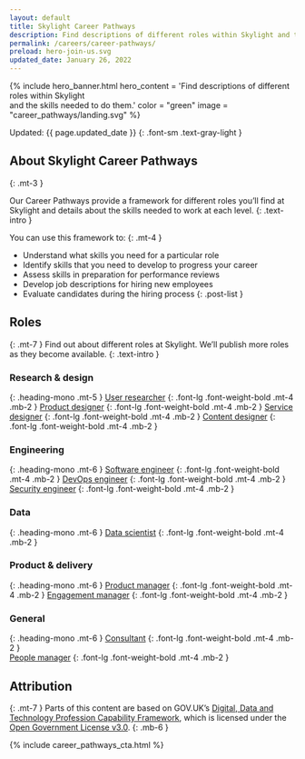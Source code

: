 ```yaml
---
layout: default
title: Skylight Career Pathways
description: Find descriptions of different roles within Skylight and the skills needed to do them.
permalink: /careers/career-pathways/
preload: hero-join-us.svg
updated_date: January 26, 2022
---
```


{% include hero_banner.html
  hero_content = 'Find descriptions of different roles within Skylight <br class="linebreak">and the skills needed to do them.'
  color = "green"
  image = "career_pathways/landing.svg"
%}

<div class="maxw-prose grid-container text">
  <div class="text prose" id="" markdown="1">
Updated: {{ page.updated_date }}
{: .font-sm .text-gray-light }

## About Skylight Career Pathways
{: .mt-3 }

Our Career Pathways provide a framework for different roles you’ll find at Skylight and details about the skills needed to work at each level.
{: .text-intro }

You can use this framework to:
{: .mt-4 }

- Understand what skills you need for a particular role
- Identify skills that you need to develop to progress your career
- Assess skills in preparation for performance reviews
- Develop job descriptions for hiring new employees
- Evaluate candidates during the hiring process
{: .post-list }

## Roles
{: .mt-7 }
Find out about different roles at Skylight. We’ll publish more roles as they become available.
{: .text-intro }

### Research & design
{: .heading-mono .mt-5 }
[User researcher](/careers/career-pathways/user-researcher/)
{: .font-lg .font-weight-bold .mt-4 .mb-2 }
[Product designer](/careers/career-pathways/product-designer/)
{: .font-lg .font-weight-bold .mt-4 .mb-2 }
[Service designer](/careers/career-pathways/service-designer/)
{: .font-lg .font-weight-bold .mt-4 .mb-2 }
[Content designer](/careers/career-pathways/content-designer/)
{: .font-lg .font-weight-bold .mt-4 .mb-2 }

### Engineering
{: .heading-mono .mt-6 }
[Software engineer](/careers/career-pathways/software-engineer/)
{: .font-lg .font-weight-bold .mt-4 .mb-2 }
[DevOps engineer](/careers/career-pathways/devops-engineer/)
{: .font-lg .font-weight-bold .mt-4 .mb-2 }
[Security engineer](/careers/career-pathways/security-engineer/)
{: .font-lg .font-weight-bold .mt-4 .mb-2 }
    
### Data
{: .heading-mono .mt-6 }
[Data scientist](/careers/career-pathways/data-scientist/)
{: .font-lg .font-weight-bold .mt-4 .mb-2 }

### Product & delivery
{: .heading-mono .mt-6 }
[Product manager](/careers/career-pathways/product-manager/)
{: .font-lg .font-weight-bold .mt-4 .mb-2 }
[Engagement manager](/careers/career-pathways/engagement-manager/)
{: .font-lg .font-weight-bold .mt-4 .mb-2 }
    
### General
{: .heading-mono .mt-6 }
[Consultant](/careers/career-pathways/consultant/)
{: .font-lg .font-weight-bold .mt-4 .mb-2 }   
[People manager](/careers/career-pathways/people-manager/)
{: .font-lg .font-weight-bold .mt-4 .mb-2 }    

## Attribution
{: .mt-7 }
Parts of this content are based on GOV.UK’s [Digital, Data and Technology Profession Capability Framework](https://www.gov.uk/government/collections/digital-data-and-technology-profession-capability-framework), which is licensed under the [Open Government License v3.0](https://www.nationalarchives.gov.uk/doc/open-government-licence/version/3/).
{: .mb-6 }
  </div>
</div>

{% include career_pathways_cta.html %}
